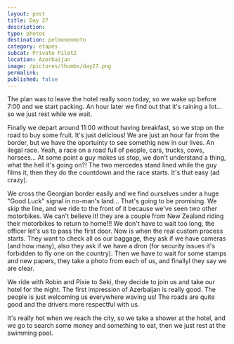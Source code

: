 ```yaml
---
layout: post
title: Day 27
description: 
type: photos
destination: pelmonenmoto
category: etapes
subcat: Private Pilot2
location: Azerbaijan
image: /pictures/thumbs/day27.png
permalink: 
published: false
---
```


The plan was to leave the hotel really soon today, so we wake up before 7:00 and we start packing. An hour later we find out that it's raining a lot... so we just rest while we wait.

Finally we depart around 11:00 without having breakfast, so we stop on the road to buy some fruit. It's just delicious! We are just an hour far from the border, but we have the oportuinty to see somethig new in our lives. An ilegal race. Yeah, a race on a road full of people, cars, trucks, cows, horsees... At some point a guy makes us stop, we don't understand a thing, what the hell it's going on?! The two mercedes stand lined while the guy films it, then they do the countdown and the race starts. It's that easy (ad crazy). 

We cross the Georgian border easily and we find ourselves under a huge "Good Luck" signal in no-man's land... That's going to be promising. We skip the line, and we ride to the front of it because we've seen two other motorbikes. We can't believe it! they are a couple from New Zealand riding their motorbikes to return to home!!! We don't have to wait too long, the officer let's us to pass the first door. Now is when the real custom process starts. They want to check all os our baggage, they ask if we have cameras (and how many), also they ask if we have a dron (for security issues it's forbidden to fly one on the country). Then we have to wait for some stamps and new papers, they take a photo from each of us, and finallyl they say we are clear.

We ride with Robin and Pixie to Seki, they decide to join us and take our hotel for the night. The first impression of Azerbaijan is really good. The people is just welcoming us everywhere waving us! The roads are quite good and the drivers more respectful with us.

It's really hot when we reach the city, so we take a shower at the hotel, and we go to search some money and something to eat, then we just rest at the swimming pool.
